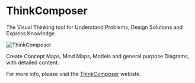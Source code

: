 # ThinkComposer
The Visual Thinking tool for Understand Problems, Design Solutions and Express Knowledge.

![ThinkComposer](http://www.thinkcomposer.com/Content/theme/images/IMTC_Collage_Light.png)

Create Concept Maps, Mind Maps, Models and general purpose Diagrams, with detailed content.

For more info, please visit the [ThinkComposer](http://www.thinkcomposer.com) webiste.
